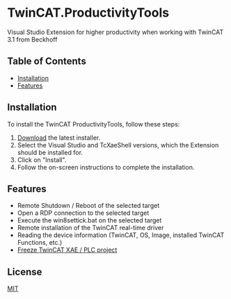 # TwinCAT.ProductivityTools
Visual Studio Extension for higher productivity when working with TwinCAT 3.1 from Beckhoff

## Table of Contents
  - [Installation](#installation)
  - [Features](#features)

## Installation

To install the TwinCAT ProductivityTools, follow these steps:

1. [Download](https://github.com/philippleidig/TwinCAT.ProductivityTools/releases/latest) the latest installer.
3. Select the Visual Studio and TcXaeShell versions, which the Extension should be installed for.
4. Click on "Install".
5. Follow the on-screen instructions to complete the installation.

## Features

- Remote Shutdown / Reboot of the selected target
- Open a RDP connection to the selected target
- Execute the win8settick.bat on the selected target
- Remote installation of the TwinCAT real-time driver
- Reading the device information (TwinCAT, OS, Image, installed TwinCAT Functions, etc.)
- [Freeze TwinCAT XAE / PLC project](docs/freezeproject.md)


## License
[MIT](https://choosealicense.com/licenses/mit/)
